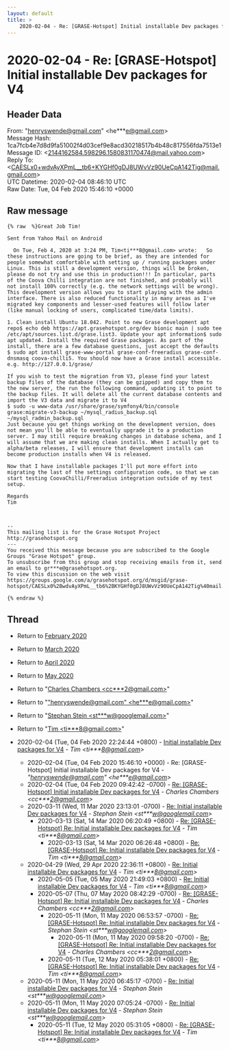 ```yaml
---
layout: default
title: >
    2020-02-04 - Re: [GRASE-Hotspot] Initial installable Dev packages for V4
---
```


# 2020-02-04 - Re: [GRASE-Hotspot] Initial installable Dev packages for V4

## Header Data

From: "henryswende@gmail.com" \<he***e@gmail.com\><br>
Message Hash: 1ca7fcb4e7d8d9fa51002f4d03cef9e8acd30218517b4b48c817556fda7513e1<br>
Message ID: \<2144162584.598296.1580831170474@mail.yahoo.com\><br>
Reply To: \<CAESLx0+wdvAyXPmL__tb6+KYGHf0gDJ8UWvVz90UeCpA142Tig@mail.gmail.com\><br>
UTC Datetime: 2020-02-04 08:46:10 UTC<br>
Raw Date: Tue, 04 Feb 2020 15:46:10 +0000<br>

## Raw message

```
{% raw  %}Great Job Tim! 

Sent from Yahoo Mail on Android 
 
  On Tue, Feb 4, 2020 at 3:24 PM, Tim<ti***8@gmail.com> wrote:   So these instructions are going to be brief, as they are intended for people somewhat comfortable with setting up / running packages under Linux. This is still a development version, things will be broken, please do not try and use this in production!!! In particular, parts of the Coova Chilli integration are not finished, and probably will not install 100% correctly (e.g. the network settings will be wrong). This development version allows you to start playing with the admin interface. There is also reduced functionality in many areas as I've migrated key components and lesser-used features will follow later (like manual locking of users, complicated time/data limits).

1. Clean install Ubuntu 18.042. Point to new Grase development apt repo$ echo deb https://apt.grasehotspot.org/dev bionic main | sudo tee /etc/apt/sources.list.d/grase.list3. Update your apt information$ sudo apt update4. Install the required Grase packages. As part of the install, there are a few database questions, just accept the defaults
$ sudo apt install grase-www-portal grase-conf-freeradius grase-conf-dnsmasq coova-chilli5. You should now have a Grase install accessible. e.g. http://127.0.0.1/grase/

If you wish to test the migration from V3, please find your latest backup files of the database (they can be gzipped) and copy them to the new server, the run the following command, updating it to point to the backup files. It will delete all the current database contents and import the V3 data and migrate it to V4
$ sudo -u www-data /usr/share/grase/symfony4/bin/console grase:migrate-v3-backup ~/mysql_radius_backup.sql ~/mysql_radmin_backup.sql
Just because you get things working on the development version, does not mean you'll be able to eventually upgrade it to a production server. I may still require breaking changes in database schema, and I will assume that we are making clean installs. When I actually get to alpha/beta releases, I will ensure that development installs can become production installs when V4 is released.

Now that I have installable packages I'll put more effort into migrating the last of the settings configuration code, so that we can start testing CoovaChilli/Freeradius integration outside of my test setup. 

Regards
Tim



-- 
This mailing list is for the Grase Hotspot Project http://grasehotspot.org
--- 
You received this message because you are subscribed to the Google Groups "Grase Hotspot" group.
To unsubscribe from this group and stop receiving emails from it, send an email to gr***e@grasehotspot.org.
To view this discussion on the web visit https://groups.google.com/a/grasehotspot.org/d/msgid/grase-hotspot/CAESLx0%2BwdvAyXPmL__tb6%2BKYGHf0gDJ8UWvVz90UeCpA142Tig%40mail.gmail.com.
  
{% endraw %}
```

## Thread

+ Return to [February 2020](/archive/2020/02)
+ Return to [March 2020](/archive/2020/03)
+ Return to [April 2020](/archive/2020/04)
+ Return to [May 2020](/archive/2020/05)

+ Return to "[Charles Chambers <cc***2<span>@</span>gmail.com>](/authors/cc___2_at_gmail_com)"
+ Return to "["henryswende@gmail.com" <he***e<span>@</span>gmail.com>](/authors/he___e_at_gmail_com)"
+ Return to "[Stephan Stein <st***w<span>@</span>googlemail.com>](/authors/st___w_at_googlemail_com)"
+ Return to "[Tim <ti***8<span>@</span>gmail.com>](/authors/ti___8_at_gmail_com)"

+ 2020-02-04 (Tue, 04 Feb 2020 22:24:44 +0800) - [Initial installable Dev packages for V4](/archive/2020/02/dafb75b2cbb11c193bf1c1a6f279e5e8c2ff301e437db8acb1021013fb331bfd) - _Tim \<ti***8@gmail.com\>_
  + 2020-02-04 (Tue, 04 Feb 2020 15:46:10 +0000) - Re: [GRASE-Hotspot] Initial installable Dev packages for V4 - _"henryswende@gmail.com" \<he***e@gmail.com\>_
  + 2020-02-04 (Tue, 04 Feb 2020 09:42:42 -0700) - [Re: [GRASE-Hotspot] Initial installable Dev packages for V4](/archive/2020/02/cc87b8689c19b8d9bb03a106c44e279711f45cc187e01a48cee864c842f01365) - _Charles Chambers \<cc***2@gmail.com\>_
  + 2020-03-11 (Wed, 11 Mar 2020 23:13:01 -0700) - [Re: Initial installable Dev packages for V4](/archive/2020/03/dcfe48513645e50c04ac1a57863199055c24cabd7ea6de31efb02e95b0f67627) - _Stephan Stein \<st***w@googlemail.com\>_
    + 2020-03-13 (Sat, 14 Mar 2020 06:20:49 +0800) - [Re: [GRASE-Hotspot] Re: Initial installable Dev packages for V4](/archive/2020/03/1fc3234aa7c33f141ca914d5b2057f06f12abb01a68f0cc00371633a2c9cf82b) - _Tim \<ti***8@gmail.com\>_
      + 2020-03-13 (Sat, 14 Mar 2020 06:26:48 +0800) - [Re: [GRASE-Hotspot] Re: Initial installable Dev packages for V4](/archive/2020/03/3518df47e27b4e583ccda469d9bcb22311944e0319b485ba629054d31e3bc14e) - _Tim \<ti***8@gmail.com\>_
  + 2020-04-29 (Wed, 29 Apr 2020 22:36:11 +0800) - [Re: Initial installable Dev packages for V4](/archive/2020/04/716dbb077e0c01cacacc1ca6fa7a6f72882fb3f304dd16dca4c8c2894ab95132) - _Tim \<ti***8@gmail.com\>_
    + 2020-05-05 (Tue, 05 May 2020 21:49:03 +0800) - [Re: Initial installable Dev packages for V4](/archive/2020/05/c93acfd5178d64447975f5b0be6ccde2d392f11f8352ec7ded3f4d286e44fca4) - _Tim \<ti***8@gmail.com\>_
    + 2020-05-07 (Thu, 07 May 2020 08:42:29 -0700) - [Re: [GRASE-Hotspot] Re: Initial installable Dev packages for V4](/archive/2020/05/0db91264e6097c2095d28746e701e881f3a39fe8e4b384cb08e480908c5a9da0) - _Charles Chambers \<cc***2@gmail.com\>_
      + 2020-05-11 (Mon, 11 May 2020 06:53:57 -0700) - [Re: [GRASE-Hotspot] Re: Initial installable Dev packages for V4](/archive/2020/05/c107d1e3ea5b7e6379a818eb8eed9756565420415c16cebe020d6f712cebc895) - _Stephan Stein \<st***w@googlemail.com\>_
        + 2020-05-11 (Mon, 11 May 2020 09:58:20 -0700) - [Re: [GRASE-Hotspot] Re: Initial installable Dev packages for V4](/archive/2020/05/bb7cff84e3923081897d48563ea515ed8277936f60cabad932e8a4b390ad3742) - _Charles Chambers \<cc***2@gmail.com\>_
      + 2020-05-11 (Tue, 12 May 2020 05:38:01 +0800) - [Re: [GRASE-Hotspot] Re: Initial installable Dev packages for V4](/archive/2020/05/a9e02c7ac30efffd6ad1d8ecd40c9ca497a66db5d70292a9087cec3b9af97748) - _Tim \<ti***8@gmail.com\>_
  + 2020-05-11 (Mon, 11 May 2020 06:45:17 -0700) - [Re: Initial installable Dev packages for V4](/archive/2020/05/78a8943380abad1e77f3d6ec2ce790db61da21f131c57f5d35440c5734637290) - _Stephan Stein \<st***w@googlemail.com\>_
  + 2020-05-11 (Mon, 11 May 2020 07:05:24 -0700) - [Re: Initial installable Dev packages for V4](/archive/2020/05/75db4d7951c4dc3653ae04f1d81a75f82195237609be0de0b604d3256afe14ef) - _Stephan Stein \<st***w@googlemail.com\>_
    + 2020-05-11 (Tue, 12 May 2020 05:31:05 +0800) - [Re: [GRASE-Hotspot] Re: Initial installable Dev packages for V4](/archive/2020/05/7560425da1802dfa4d8bdd07c0865b3e12313cc789e5ffc8cf9810d79f4f159c) - _Tim \<ti***8@gmail.com\>_

